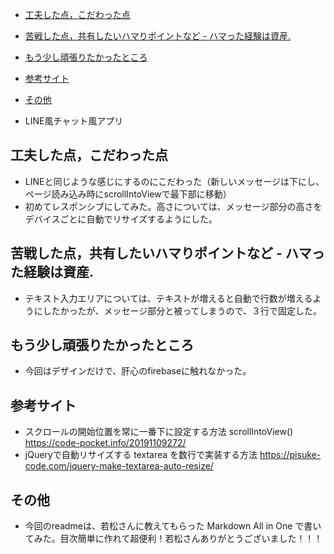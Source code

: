 - [工夫した点，こだわった点](#工夫した点こだわった点)
- [苦戦した点，共有したいハマりポイントなど - ハマった経験は資産.](#苦戦した点共有したいハマりポイントなど---ハマった経験は資産)
- [もう少し頑張りたかったところ](#もう少し頑張りたかったところ)
- [参考サイト](#参考サイト)
- [その他](#その他)

- LINE風チャット風アプリ

## 工夫した点，こだわった点
- LINEと同じような感じにするのにこだわった（新しいメッセージは下にし、ページ読み込み時にscrollIntoViewで最下部に移動）
- 初めてレスポンシブにしてみた。高さについては、メッセージ部分の高さをデバイスごとに自動でリサイズするようにした。
## 苦戦した点，共有したいハマりポイントなど - ハマった経験は資産.

- テキスト入力エリアについては、テキストが増えると自動で行数が増えるようにしたかったが、メッセージ部分と被ってしまうので、３行で固定した。

## もう少し頑張りたかったところ

- 今回はデザインだけで、肝心のfirebaseに触れなかった。

## 参考サイト

- スクロールの開始位置を常に一番下に設定する方法 scrollIntoView()  https://code-pocket.info/20191109272/
- jQueryで自動リサイズする textarea を数行で実装する方法 https://pisuke-code.com/jquery-make-textarea-auto-resize/

## その他

- 今回のreadmeは、若松さんに教えてもらった Markdown All in One で書いてみた。目次簡単に作れて超便利！若松さんありがとうございました！！！